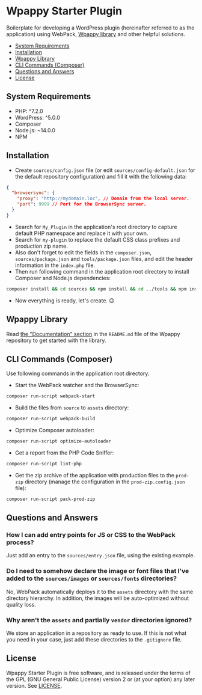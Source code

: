 # Wpappy Starter Plugin

Boilerplate for developing a WordPress plugin (hereinafter referred to as the application) using WebPack, [Wpappy library](https://github.com/wpappy/wpappy) and other helpful solutions.

- [System Requirements](#system-requirements)
- [Installation](#installation)
- [Wpappy Library](#wpappy-library)
- [CLI Commands (Composer)](#cli-commands-composer)
- [Questions and Answers](#questions-and-answers)
- [License](#license)

## System Requirements
- PHP: ^7.2.0
- WordPress: ^5.0.0
- Composer
- Node.js: ~14.0.0
- NPM

## Installation
- Create `sources/config.json` file (or edit `sources/config-default.json` for the default repository configuration) and fill it with the following data:
```json
{
  "browsersync": {
    "proxy": "http://mydomain.loc", // Domain from the local server.
    "port": 9999 // Port for the BrowserSync server.
  }
}
```
- Search for `My_Plugin` in the application's root directory to capture default PHP namespace and replace it with your own.
- Search for `my-plugin` to replace the default CSS class prefixes and production zip name.
- Also don't forget to edit the fields in the `composer.json`, `sources/package.json` and `tools/package.json` files, and edit the header information in the `index.php` file.
- Then run following command in the application root directory to install Composer and Node.js dependencies:
```bash
composer install && cd sources && npm install && cd ../tools && npm install
```
- Now everything is ready, let's create. 😉

## Wpappy Library
Read [the "Documentation" section](https://github.com/wpappy/wpappy/blob/main/README.md#documentation) in the `README.md` file of the Wpappy repository to get started with the library.

## CLI Commands (Composer)
Use following commands in the application root directory.

- Start the WebPack watcher and the BrowserSync:
```bash
composer run-script webpack-start
```
- Build the files from `source` to `assets` directory:
```bash
composer run-script webpack-build
```
- Optimize Composer autoloader:
```bash
composer run-script optimize-autoloader
```
- Get a report from the PHP Code Sniffer:
```bash
composer run-script lint-php
```
- Get the zip archive of the application with production files to the `prod-zip` directory (manage the configuration in the `prod-zip.config.json` file):
```bash
composer run-script pack-prod-zip
```

## Questions and Answers

### How I can add entry points for JS or CSS to the WebPack process?
Just add an entry to the `sources/entry.json` file, using the existing example.

### Do I need to somehow declare the image or font files that I've added to the `sources/images` or `sources/fonts` directories?
No, WebPack automatically deploys it to the `assets` directory with the same directory hierarchy. In addition, the images will be auto-optimized without quality loss.

### Why aren't the `assets` and partially `vendor` directories ignored?
We store an application in a repository as ready to use. If this is not what you need in your case, just add these directories to the `.gitignore` file.

## License
Wpappy Starter Plugin is free software, and is released under the terms of the GPL (GNU General Public License) version 2 or (at your option) any later version. See [LICENSE](https://github.com/wpappy/starter-plugin/blob/main/LICENSE).
